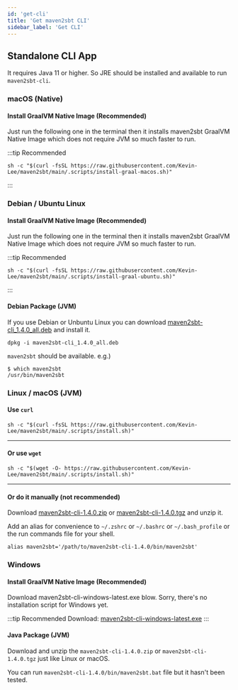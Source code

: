 ```yaml
---
id: 'get-cli'
title: 'Get maven2sbt CLI'
sidebar_label: 'Get CLI'
---
```



## Standalone CLI App

It requires Java 11 or higher. So JRE should be installed and available to run `maven2sbt-cli`.

### macOS (Native)


#### Install GraalVM Native Image (Recommended)

Just run the following one in the terminal then it installs maven2sbt GraalVM Native Image which does not require JVM so much faster to run.

:::tip Recommended

```shell
sh -c "$(curl -fsSL https://raw.githubusercontent.com/Kevin-Lee/maven2sbt/main/.scripts/install-graal-macos.sh)"
```
:::

### Debian / Ubuntu Linux

#### Install GraalVM Native Image (Recommended)

Just run the following one in the terminal then it installs maven2sbt GraalVM Native Image which does not require JVM so much faster to run.

:::tip Recommended

```shell
sh -c "$(curl -fsSL https://raw.githubusercontent.com/Kevin-Lee/maven2sbt/main/.scripts/install-graal-ubuntu.sh)"
```

:::

#### Debian Package (JVM)

If you use Debian or Unbuntu Linux you can download [maven2sbt-cli_1.4.0_all.deb](https://github.com/Kevin-Lee/maven2sbt/releases/download/v1.4.0/maven2sbt-cli_1.4.0_all.deb) and install it.
```shell
dpkg -i maven2sbt-cli_1.4.0_all.deb 
```
`maven2sbt` should be available.
e.g.)
```shell
$ which maven2sbt
/usr/bin/maven2sbt
```

### Linux / macOS (JVM)
#### Use `curl`
```shell
sh -c "$(curl -fsSL https://raw.githubusercontent.com/Kevin-Lee/maven2sbt/main/.scripts/install.sh)" 
```
***

#### Or use `wget`
```shell
sh -c "$(wget -O- https://raw.githubusercontent.com/Kevin-Lee/maven2sbt/main/.scripts/install.sh)" 
```
***

#### Or do it manually (not recommended)
  
Download [maven2sbt-cli-1.4.0.zip](https://github.com/Kevin-Lee/maven2sbt/releases/download/v1.4.0/maven2sbt-cli-1.4.0.zip) or [maven2sbt-cli-1.4.0.tgz](https://github.com/Kevin-Lee/maven2sbt/releases/download/v1.4.0/maven2sbt-cli-1.4.0.tgz) and unzip it.
  
Add an alias for convenience to `~/.zshrc` or `~/.bashrc` or `~/.bash_profile` or the run commands file for your shell. 
```shell
alias maven2sbt='/path/to/maven2sbt-cli-1.4.0/bin/maven2sbt'
```


### Windows
#### Install GraalVM Native Image (Recommended)


Download maven2sbt-cli-windows-latest.exe blow. Sorry, there's no installation script for Windows yet.

:::tip Recommended
Download: [maven2sbt-cli-windows-latest.exe](https://github.com/Kevin-Lee/maven2sbt/releases/download/v1.4.0/maven2sbt-cli-windows-latest.exe)
:::

#### Java Package (JVM)
Download and unzip the `maven2sbt-cli-1.4.0.zip` or `maven2sbt-cli-1.4.0.tgz` just like Linux or macOS.

You can run `maven2sbt-cli-1.4.0/bin/maven2sbt.bat` file but it hasn't been tested.
